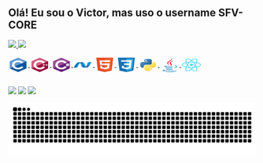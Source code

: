 ## Olá! Eu sou o Victor, mas uso o username SFV-CORE

 <div>
  <a href="https://github.com/SFV-CORE">
  <img height="180em" src="https://github-readme-stats.vercel.app/api?username=SFV-CORE&show_icons=true&theme=tokyonight&include_all_commits=true&count_private=true"/>
  <img height="180em" src="https://github-readme-stats.vercel.app/api/top-langs/?username=SFV-CORE&layout=compact&langs_count=7&theme=tokyonight"/>
</div>
<div style="display: inline_block"><br>
  <img align="center" alt="SFV-C" height="30" width="40" src="https://github.com/devicons/devicon/blob/master/icons/c/c-original.svg">
  <img align="center" alt="SFV-C++" height="30" width="40" src="https://github.com/devicons/devicon/blob/master/icons/cplusplus/cplusplus-original.svg">
  <img align="center" alt="SFV-C#" height="30" width="40" src="https://github.com/devicons/devicon/blob/master/icons/csharp/csharp-original.svg">
  <img align="center" alt="SFV-DotNet" height="30" width="40" src="https://github.com/devicons/devicon/blob/master/icons/dot-net/dot-net-original.svg">
  <img align="center" alt="SFV-HTML" height="30" width="40" src="https://raw.githubusercontent.com/devicons/devicon/master/icons/html5/html5-original.svg">
  <img align="center" alt="SFV-CSS" height="30" width="40" src="https://raw.githubusercontent.com/devicons/devicon/master/icons/css3/css3-original.svg">
  <img align="center" alt="SFV-Python" height="30" width="40" src="https://raw.githubusercontent.com/devicons/devicon/master/icons/python/python-original.svg">
  <img align="center" alt="SFV-Java" height="30" width="40" src="https://github.com/devicons/devicon/blob/master/icons/java/java-original.svg">
  <img align="center" alt="SFV-React" height="30" width="40" src="https://github.com/devicons/devicon/blob/master/icons/react/react-original.svg">
</div>

 ## 
 
<div> 
 <a href="https://discord.gg/G9GPg5SA75" target="_blank"><img src="https://img.shields.io/badge/Discord-7289DA?style=for-the-badge&logo=discord&logoColor=white" target="_blank"></a> 
  <a href = "mailto:victor.soares48.redes@gmail.com"><img src="https://img.shields.io/badge/-Gmail-%23333?style=for-the-badge&logo=gmail&logoColor=red" target="_blank"></a>
  <a href="https://www.linkedin.com/in/sfv-core/" target="_blank"><img src="https://img.shields.io/badge/-LinkedIn-%230077B5?style=for-the-badge&logo=linkedin&logoColor=white" target="_blank"></a> 
 
  ![Snake animation](https://github.com/SFV-CORE/SFV-CORE/blob/output/github-contribution-grid-snake.svg)
 
</div>
